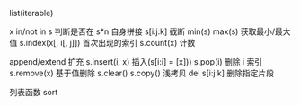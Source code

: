 list(iterable)

x in/not in s 判断是否在
s\*n 自身拼接
s[i:j:k] 截断
min(s) max(s) 获取最小/最大值
s.index(x[, i[, j]]) 首次出现的索引
s.count(x) 计数

append/extend 扩充
s.insert(i, x) 插入(s[i:i] = [x]))
s.pop(i) 删除 i 索引
s.remove(x) 基于值删除
s.clear()
s.copy() 浅拷贝
del s[i:j:k] 删除指定片段

列表函数
sort
